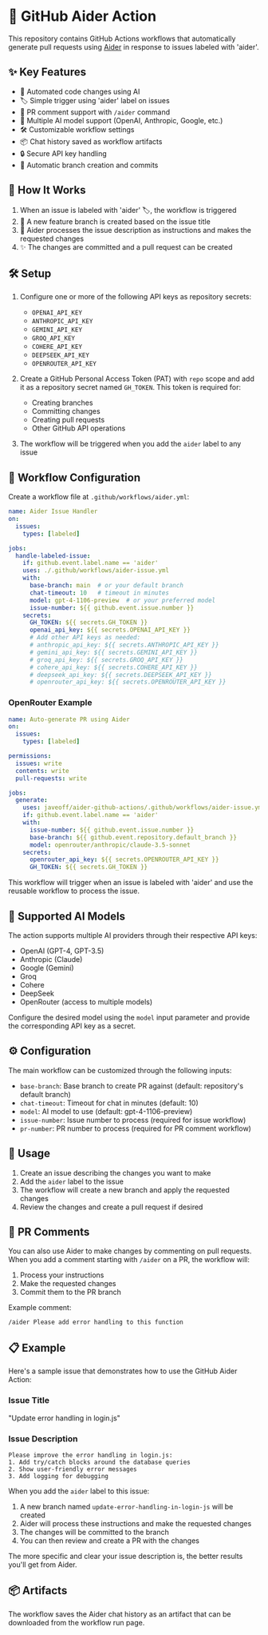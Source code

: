 # 🤖 GitHub Aider Action

This repository contains GitHub Actions workflows that automatically generate pull requests using [Aider](https://github.com/paul-gauthier/aider) in response to issues labeled with 'aider'.

## ✨ Key Features

- 🤖 Automated code changes using AI
- 🏷️ Simple trigger using 'aider' label on issues
- 💬 PR comment support with `/aider` command
- 🔄 Multiple AI model support (OpenAI, Anthropic, Google, etc.)
- 🛠️ Customizable workflow settings
- 📦 Chat history saved as workflow artifacts
- 🔒 Secure API key handling
- 🌿 Automatic branch creation and commits

## 🔄 How It Works

1. When an issue is labeled with 'aider' 🏷️, the workflow is triggered
2. 🌿 A new feature branch is created based on the issue title
3. 🤖 Aider processes the issue description as instructions and makes the requested changes
4. ✨ The changes are committed and a pull request can be created

## 🛠️ Setup

1. Configure one or more of the following API keys as repository secrets:
   - `OPENAI_API_KEY`
   - `ANTHROPIC_API_KEY`
   - `GEMINI_API_KEY`
   - `GROQ_API_KEY`
   - `COHERE_API_KEY`
   - `DEEPSEEK_API_KEY`
   - `OPENROUTER_API_KEY`

2. Create a GitHub Personal Access Token (PAT) with `repo` scope and add it as a repository secret named `GH_TOKEN`. This token is required for:
   - Creating branches
   - Committing changes
   - Creating pull requests
   - Other GitHub API operations

3. The workflow will be triggered when you add the `aider` label to any issue

## 📄 Workflow Configuration

Create a workflow file at `.github/workflows/aider.yml`:

```yaml
name: Aider Issue Handler
on:
  issues:
    types: [labeled]

jobs:
  handle-labeled-issue:
    if: github.event.label.name == 'aider'
    uses: ./.github/workflows/aider-issue.yml
    with:
      base-branch: main  # or your default branch
      chat-timeout: 10   # timeout in minutes
      model: gpt-4-1106-preview  # or your preferred model
      issue-number: ${{ github.event.issue.number }}
    secrets:
      GH_TOKEN: ${{ secrets.GH_TOKEN }}
      openai_api_key: ${{ secrets.OPENAI_API_KEY }}
      # Add other API keys as needed:
      # anthropic_api_key: ${{ secrets.ANTHROPIC_API_KEY }}
      # gemini_api_key: ${{ secrets.GEMINI_API_KEY }}
      # groq_api_key: ${{ secrets.GROQ_API_KEY }}
      # cohere_api_key: ${{ secrets.COHERE_API_KEY }}
      # deepseek_api_key: ${{ secrets.DEEPSEEK_API_KEY }}
      # openrouter_api_key: ${{ secrets.OPENROUTER_API_KEY }}
```

### OpenRouter Example

```yaml
name: Auto-generate PR using Aider
on:
  issues:
    types: [labeled]

permissions:
  issues: write
  contents: write
  pull-requests: write

jobs:
  generate:
    uses: javeoff/aider-github-actions/.github/workflows/aider-issue.yml@main
    if: github.event.label.name == 'aider'
    with:
      issue-number: ${{ github.event.issue.number }}
      base-branch: ${{ github.event.repository.default_branch }}
      model: openrouter/anthropic/claude-3.5-sonnet
    secrets:
      openrouter_api_key: ${{ secrets.OPENROUTER_API_KEY }}
      GH_TOKEN: ${{ secrets.GH_TOKEN }}
```

This workflow will trigger when an issue is labeled with 'aider' and use the reusable workflow to process the issue.

## 🤖 Supported AI Models

The action supports multiple AI providers through their respective API keys:

- OpenAI (GPT-4, GPT-3.5)
- Anthropic (Claude)
- Google (Gemini)
- Groq
- Cohere
- DeepSeek
- OpenRouter (access to multiple models)

Configure the desired model using the `model` input parameter and provide the corresponding API key as a secret.

## ⚙️ Configuration

The main workflow can be customized through the following inputs:

- `base-branch`: Base branch to create PR against (default: repository's default branch)
- `chat-timeout`: Timeout for chat in minutes (default: 10)
- `model`: AI model to use (default: gpt-4-1106-preview)
- `issue-number`: Issue number to process (required for issue workflow)
- `pr-number`: PR number to process (required for PR comment workflow)

## 📝 Usage

1. Create an issue describing the changes you want to make
2. Add the `aider` label to the issue
3. The workflow will create a new branch and apply the requested changes
4. Review the changes and create a pull request if desired

## 💬 PR Comments

You can also use Aider to make changes by commenting on pull requests. When you add a comment starting with `/aider` on a PR, the workflow will:
1. Process your instructions
2. Make the requested changes
3. Commit them to the PR branch

Example comment:
```
/aider Please add error handling to this function
```

## 📋 Example

Here's a sample issue that demonstrates how to use the GitHub Aider Action:

### Issue Title
"Update error handling in login.js"

### Issue Description
```
Please improve the error handling in login.js:
1. Add try/catch blocks around the database queries
2. Show user-friendly error messages
3. Add logging for debugging
```

When you add the `aider` label to this issue:
1. A new branch named `update-error-handling-in-login-js` will be created
2. Aider will process these instructions and make the requested changes
3. The changes will be committed to the branch
4. You can then review and create a PR with the changes

The more specific and clear your issue description is, the better results you'll get from Aider.

## 📦 Artifacts

The workflow saves the Aider chat history as an artifact that can be downloaded from the workflow run page.

